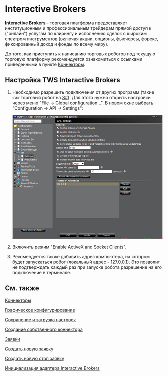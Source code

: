 # Interactive Brokers

**Interactive Brokers** \- торговая платформа предоставляет институционным и профессиональным трейдерам прямой доступ к ("онлайн") услугам по клирингу и исполнению сделок с широким спектром инструментов (включая акции, опционы, фьючерсы, форекс, фиксированный доход и фонды по всему миру).

До того, как приступить к написанию торговых роботов под текущую торговую платформу рекомендуется ознакомиться с ссылками приведенными в пункте [Коннекторы](../../connectors.md). 

## Настройка TWS Interactive Brokers

1. Необходимо разрешить подключения от других программ (такие как торговый робот на [S\#](../../../api.md)). Для этого нужно открыть настройки через меню "File \-\> Global configuration...". В новом окне выбрать "Configuration \-\> API \-\> Settings":

   ![ib settings](../../../../images/ib_settings.png)

2. Включить режим "Enable ActiveX and Socket Clients".
3. Рекомендуется также добавить адрес компьютера, на котором будет запускаться робот (локальный адрес \- 127.0.0.1). Это позволит не подтверждать каждый раз при запуске робота разрешение на его подключение в терминале.

## См. также

[Коннекторы](../../connectors.md)

[Графическое конфигурирование](../graphical_configuration.md)

[Сохранение и загрузка настроек](../save_and_load_settings.md)

[Создание собственного коннектора](../creating_own_connector.md)

[Заявки](../../orders_management.md)

[Создать новую заявку](../../orders_management/create_new_order.md)

[Создать новую стоп заявку](../../orders_management/create_new_stop_order.md)

[Инициализация адаптера Interactive Brokers](interactive_brokers/adapter_initialization_interactive_brokers.md)
